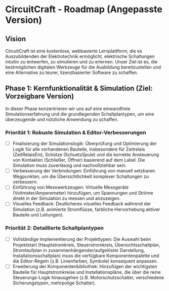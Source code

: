 CircuitCraft - Roadmap (Angepasste Version)
===

## Vision
CircuitCraft ist eine kostenlose, webbasierte Lernplattform, die es Auszubildenden der Elektrotechnik ermöglicht, elektrische Schaltungen intuitiv zu entwerfen, zu simulieren und zu erlernen. Unser Ziel ist es, die bestmöglichen digitalen Werkzeuge für die Ausbildung bereitzustellen und eine Alternative zu teurer, lizenzbasierter Software zu schaffen.

## Phase 1: Kernfunktionalität & Simulation (Ziel: Vorzeigbare Version)
In dieser Phase konzentrieren wir uns auf eine einwandfreie Simulationserfahrung und die grundlegenden Schaltplantypen, um eine überzeugende und nützliche Anwendung zu schaffen.

### Priorität 1: Robuste Simulation & Editor-Verbesserungen

- [ ] Finalisierung der Simulationslogik: Überprüfung und Optimierung der Logik für alle vorhandenen Bauteile, insbesondere für Zeitrelais (ZeitRelaisEin), Schütze (SchuetzSpule) und die korrekte Ansteuerung von Kontakten (Schließer, Öffner) basierend auf dem Label. Die Simulation muss zuverlässig und nachvollziehbar sein.
- [ ] Verbesserung der Verbindungen: Einführung von manuell setzbaren Wegpunkten, um die Übersichtlichkeit komplexer Schaltungen zu verbessern.
- [ ] Einführung von Messwerkzeugen: Virtuelle Messgeräte (Voltmeter/Amperemeter) hinzufügen, um Spannungen und Ströme direkt in der Simulation zu messen und anzuzeigen.
- [ ] Visuelles Feedback: Deutlicheres visuelles Feedback während der Simulation (z.B. animierte Stromflüsse, farbliche Hervorhebung aktiver Bauteile und Leitungen).

### Priorität 2: Detaillierte Schaltplantypen

- [ ] Vollständige Implementierung der Projekttypen: Die Auswahl beim Projektstart (Hauptstromkreis, Steuerstromkreis, Übersichtsschaltplan, Stromlaufplan in zusammenhängender/aufgelöster Darstellung, Installationsschaltplan) muss die verfügbare Komponentenpalette und die Editor-Regeln (z.B. Linienfarben, Symbole) konsequent anpassen.
- [ ] Erweiterung der Komponentenbibliothek: Hinzufügen der wichtigsten Bauteile für Hauptstromkreise und Installationspläne, die über die reine Steuerungs-Logik hinausgehen (z.B. Motorschutzschalter, verschiedene Sicherungstypen, mehrpolige Schalter).
